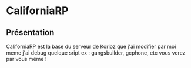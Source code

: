 # CaliforniaRP

## Présentation
CaliforniaRP est la base du serveur de Korioz que j'ai modifier par moi meme j'ai debug quelque sript ex : gangsbuilder, gcphone, etc vous verez par vous même !


